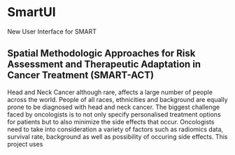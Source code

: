 # SmartUI
New User Interface for SMART

## Spatial Methodologic Approaches for Risk Assessment and Therapeutic Adaptation in Cancer Treatment (SMART-ACT)

Head and Neck Cancer although rare, affects a large number of people across the world. People of all races, ethnicities and background are equally prone to be diagnosed with head and neck cancer. The biggest challenge faced by oncologists is to not only specify personalised treatment options for patients but to also minimize the side effects that occur. Oncologists need to take into consideration a variety of factors such as radiomics data, survival rate, background as well as possibility of occuring side effects. 
This project uses 
